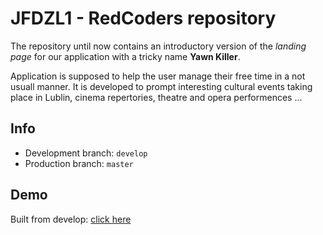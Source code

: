 # JFDZL1 - RedCoders repository

The repository until now contains an introductory version of the _landing page_ for our application with a tricky name
 __Yawn Killer__.

Application is supposed to help the user manage their free time in a not usuall manner.
It is developed to prompt interesting cultural events taking place in Lublin, cinema repertories, theatre and opera
performences ...

## Info
* Development branch: `develop`
* Production branch: `master`

## Demo
Built from develop: [click here](http://red-coders.jfdzl1.is-academy.pl)
